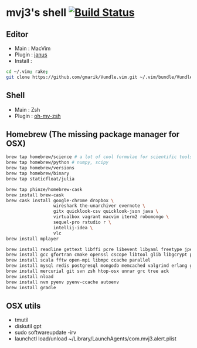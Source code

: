 mvj3's shell [![Build Status](https://travis-ci.org/mvj3/mvj3shell.png)](https://travis-ci.org/mvj3/mvj3shell)
======================================

Editor
--------------------------------------
* Main     : MacVim
* Plugin   : [janus](https://github.com/carlhuda/janus)
* Install  :
```bash
cd ~/.vim; rake;
git clone https://github.com/gmarik/Vundle.vim.git ~/.vim/bundle/Vundle.vim
```

Shell
--------------------------------------
* Main     : Zsh
* Plugin   : [oh-my-zsh](https://github.com/robbyrussell/oh-my-zsh)


Homebrew (The missing package manager for OSX)
--------------------------------------
```zsh
brew tap homebrew/science # a lot of cool formulae for scientific tools
brew tap homebrew/python # numpy, scipy
brew tap homebrew/versions
brew tap homebrew/binary
brew tap staticfloat/julia

brew tap phinze/homebrew-cask
brew install brew-cask
brew cask install google-chrome dropbox \
                  wireshark the-unarchiver evernote \
                  gitx quicklook-csv quicklook-json java \
                  virtualbox vagrant macvim iterm2 robomongo \
                  sequel-pro rstudio r \
                  intellij-idea \
                  vlc
brew install mplayer

brew install readline gettext libffi pcre libevent libyaml freetype jpeg libpng libtiff fontconfig
brew install gcc gfortran cmake openssl cscope libtool glib libgcrypt pkg-config
brew install scala fftw open-mpi libmpc ccache parallel
brew install mysql redis postgresql mongodb memcached valgrind erlang go node phantomjs lua v8 neo4j
brew install mercurial git svn zsh htop-osx unrar grc tree ack
brew install nload
brew install nvm pyenv pyenv-ccache autoenv
brew install gradle
```



OSX utils
--------------------------------------
* tmutil
* diskutil gpt
* sudo softwareupdate -irv
* launchctl load/unload ~/Library/LaunchAgents/com.mvj3.alert.plist
